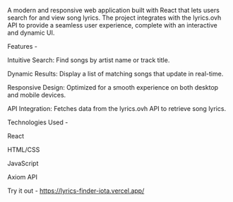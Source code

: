 A modern and responsive web application built with React that lets users search for and view song lyrics. The project integrates with the lyrics.ovh API to provide a seamless user experience, complete with an interactive and dynamic UI.

Features -

Intuitive Search: Find songs by artist name or track title.

Dynamic Results: Display a list of matching songs that update in real-time.

Responsive Design: Optimized for a smooth experience on both desktop and mobile devices.

API Integration: Fetches data from the lyrics.ovh API to retrieve song lyrics.

Technologies Used -

React

HTML/CSS

JavaScript

Axiom API

Try it out - https://lyrics-finder-iota.vercel.app/
